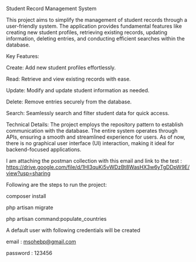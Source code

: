 Student Record Management System

This project aims to simplify the management of student records through a user-friendly system. The application provides fundamental features like creating new student profiles, retrieving existing records, updating information, deleting entries, and conducting efficient searches within the database.

Key Features:

Create: Add new student profiles effortlessly.

Read: Retrieve and view existing records with ease.

Update: Modify and update student information as needed.

Delete: Remove entries securely from the database.

Search: Seamlessly search and filter student data for quick access.


Technical Details:
The project employs the repository pattern to establish communication with the database. The entire system operates through APIs, ensuring a smooth and streamlined experience for users. As of now, there is no graphical user interface (UI) interaction, making it ideal for backend-focused applications.



I am attaching the postman collection with this email and link to the test : https://drive.google.com/file/d/1HI3quKi5vWDzBt8WasHX3w6yTgDDpW9E/view?usp=sharing


Following are the steps to run the project:

composer install

php artisan migrate

php artisan command:populate_countries

A default user with following credentials will be created

email        :  msohebp@gmail.com

password : 123456
